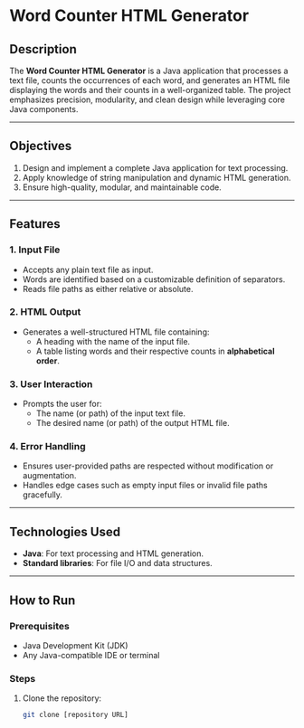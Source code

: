 # Word Counter HTML Generator

## Description
The **Word Counter HTML Generator** is a Java application that processes a text file, counts the occurrences of each word, and generates an HTML file displaying the words and their counts in a well-organized table. The project emphasizes precision, modularity, and clean design while leveraging core Java components.

---

## Objectives
1. Design and implement a complete Java application for text processing.
2. Apply knowledge of string manipulation and dynamic HTML generation.
3. Ensure high-quality, modular, and maintainable code.

---

## Features
### 1. Input File
- Accepts any plain text file as input.
- Words are identified based on a customizable definition of separators.
- Reads file paths as either relative or absolute.

### 2. HTML Output
- Generates a well-structured HTML file containing:
  - A heading with the name of the input file.
  - A table listing words and their respective counts in **alphabetical order**.

### 3. User Interaction
- Prompts the user for:
  - The name (or path) of the input text file.
  - The desired name (or path) of the output HTML file.

### 4. Error Handling
- Ensures user-provided paths are respected without modification or augmentation.
- Handles edge cases such as empty input files or invalid file paths gracefully.

---

## Technologies Used
- **Java**: For text processing and HTML generation.
- **Standard libraries**: For file I/O and data structures.

---

## How to Run
### Prerequisites
- Java Development Kit (JDK)
- Any Java-compatible IDE or terminal

### Steps
1. Clone the repository:
   ```bash
   git clone [repository URL]
